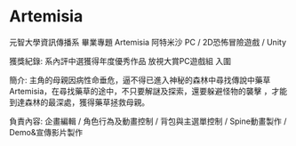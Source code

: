 # Artemisia
元智大學資訊傳播系 畢業專題 Artemisia 阿特米沙
PC / 2D恐怖冒險遊戲 / Unity

獲獎紀錄:
系內評中選獲得年度優秀作品
放視大賞PC遊戲組 入圍

簡介: 
主角的母親因病性命垂危，逼不得已進入神秘的森林中尋找傳說中藥草Artemisia，在尋找藥草的途中，不只要解謎及探索，還要躲避怪物的襲擊 ，才能到達森林的最深處，獲得藥草拯救母親。

負責內容:
企畫編輯 / 角色行為及動畫控制 / 背包與主選單控制 / Spine動畫製作 / Demo&宣傳影片製作
